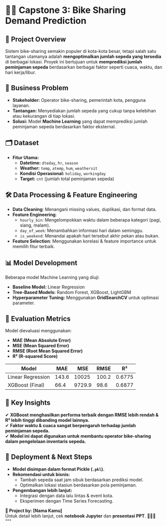 # 🚴‍♂️ Capstone 3: Bike Sharing Demand Prediction

## 📌 Project Overview
Sistem bike-sharing semakin populer di kota-kota besar, tetapi salah satu tantangan utamanya adalah **mengoptimalkan jumlah sepeda yang tersedia** di berbagai lokasi. Proyek ini bertujuan untuk **memprediksi jumlah peminjaman sepeda** berdasarkan berbagai faktor seperti cuaca, waktu, dan hari kerja/libur.

## 🎯 Business Problem
- **Stakeholder:** Operator bike-sharing, pemerintah kota, pengguna layanan.
- **Tantangan:** Menyediakan jumlah sepeda yang cukup tanpa kelebihan atau kekurangan di tiap lokasi.
- **Solusi:** Model **Machine Learning** yang dapat memprediksi jumlah peminjaman sepeda berdasarkan faktor eksternal.

## 🗂 Dataset
- **Fitur Utama:**
  - **Datetime:** `dteday`, `hr`, `season`
  - **Weather:** `temp`, `atemp`, `hum`, `weathersit`
  - **Kondisi Operasional:** `holiday`, `workingday`
  - **Target:** `cnt` (jumlah total peminjaman sepeda)

## 🛠 Data Processing & Feature Engineering
- **Data Cleaning**: Menangani missing values, duplikasi, dan format data.
- **Feature Engineering**:
  - `hourly_bin`: Mengelompokkan waktu dalam beberapa kategori (pagi, siang, malam).
  - `day_of_week`: Menambahkan informasi hari dalam seminggu.
  - `is_weekend`: Menandai apakah hari tersebut akhir pekan atau bukan.
- **Feature Selection**: Menggunakan korelasi & feature importance untuk memilih fitur terbaik.

## 📊 Model Development
Beberapa model Machine Learning yang diuji:
- **Baseline Model:** Linear Regression
- **Tree-Based Models:** Random Forest, XGBoost, LightGBM
- **Hyperparameter Tuning:** Menggunakan **GridSearchCV** untuk optimasi parameter.

## 📏 Evaluation Metrics
Model dievaluasi menggunakan:
- **MAE (Mean Absolute Error)**
- **MSE (Mean Squared Error)**
- **RMSE (Root Mean Squared Error)**
- **R² (R-squared Score)**

| Model               | MAE  | MSE   | RMSE  | R²   |
|---------------------|------|-------|-------|------|
| Linear Regression  | 143.6 | 10025 | 100.2 | 0.6775 |
| XGBoost (Final)    | 66.4  | 9729.9| 98.6  | 0.6877 |

## 📌 Key Insights
✔ **XGBoost menghasilkan performa terbaik dengan RMSE lebih rendah & R² lebih tinggi dibanding model lainnya.**  
✔ **Faktor waktu & cuaca sangat berpengaruh terhadap jumlah peminjaman sepeda.**  
✔ **Model ini dapat digunakan untuk membantu operator bike-sharing dalam pengelolaan inventaris sepeda.**  

## 🚀 Deployment & Next Steps
- **Model disimpan dalam format Pickle (`.pkl`).**
- **Rekomendasi untuk bisnis:**
  - Tambah sepeda saat jam sibuk berdasarkan prediksi model.
  - Optimalkan lokasi stasiun berdasarkan pola peminjaman.
- **Pengembangan lebih lanjut:**  
  - Integrasi dengan data lalu lintas & event kota.
  - Eksperimen dengan Time Series Forecasting.

**🚀 Project by: [Nama Kamu]**  
Untuk detail lebih lanjut, cek **notebook Jupyter** dan **presentasi PPT**. 🚴‍♂️✨  
"""
